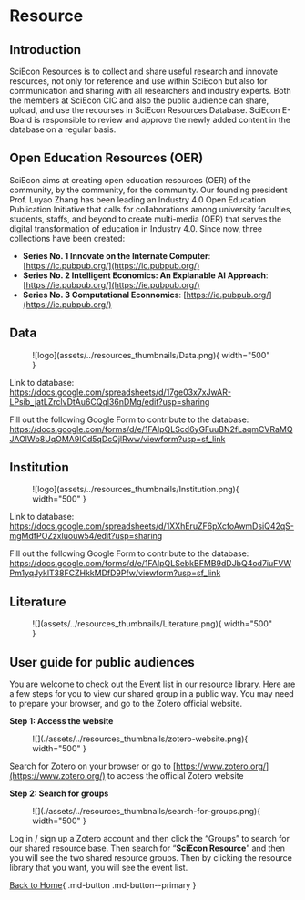 # Resource

## Introduction

SciEcon Resources is to collect and share useful research and innovate resources, not only for reference and use within SciEcon but also for communication and sharing with all researchers and industry experts. Both the members at SciEcon CIC and also the public audience can share, upload, and use the recourses in SciEcon Resources Database. SciEcon E-Board is responsible to review and approve the newly added content in the database on a regular basis.

## Open Education Resources (OER)

SciEcon aims at creating open education resources (OER) of the community, by the community, for the community. Our founding president Prof. Luyao Zhang has been leading an Industry 4.0 Open Education Publication Initiative that calls for collaborations among university faculties, students, staffs, and beyond to create multi-media (OER) that serves the digital transformation of education in Industry 4.0. Since now, three collections have been created:

- **Series No. 1 Innovate on the Internate Computer**: [https://ic.pubpub.org/](https://ic.pubpub.org/)
- **Series No. 2 Intelligent Economics: An Explanable AI Approach**: [https://ie.pubpub.org/](https://ie.pubpub.org/)
- **Series No. 3 Computational Econnomics**: [https://ie.pubpub.org/](https://ie.pubpub.org/)

## Data

<figure markdown>
![logo](assets/../resources_thumbnails/Data.png){ width="500" }
</figure>

Link to database:
<https://docs.google.com/spreadsheets/d/17ge03x7xJwAR-LPsib_jatLZrclvDtAu6CQql36nDMg/edit?usp=sharing>

Fill out the following Google Form to contribute to the database:
<https://docs.google.com/forms/d/e/1FAIpQLScd6yGFuuBN2fLaqmCVRaMQJAOlWb8UqOMA9ICd5qDcQjlRww/viewform?usp=sf_link>

## Institution

<figure markdown>
![logo](assets/../resources_thumbnails/Institution.png){ width="500" }
</figure>

Link to database:
<https://docs.google.com/spreadsheets/d/1XXhEruZF6pXcfoAwmDsiQ42qS-mgMdfPOZzxIuouw54/edit?usp=sharing>

Fill out the following Google Form to contribute to the database:
<https://docs.google.com/forms/d/e/1FAIpQLSebkBFMB9dDJbQ4od7iuFVWPm1yqJyklT38FCZHkkMDfD9Pfw/viewform?usp=sf_link>

## Literature

<figure markdown>
![](assets/../resources_thumbnails/Literature.png){ width="500" }
</figure>

## User guide for public audiences

You are welcome to check out the Event list in our resource library. Here are a few steps for you to view our shared group in a public way. You may need to prepare your browser, and go to the Zotero official website.

**Step 1: Access the website**

<figure markdown>
![](./assets/../resources_thumbnails/zotero-website.png){ width="500" }
</figure>

Search for Zotero on your browser or go to [https://www.zotero.org/](https://www.zotero.org/) to access the official Zotero website

**Step 2: Search for groups**

<figure markdown>
![](./assets/../resources_thumbnails/search-for-groups.png){ width="500" }
</figure>

Log in / sign up a Zotero account and then click the “Groups” to search for our shared resource base. Then search for “**SciEcon Resource**” and then you will see the two shared resource groups. Then by clicking the resource library that you want, you will see the event list.

[Back to Home](./index.md){ .md-button .md-button--primary }